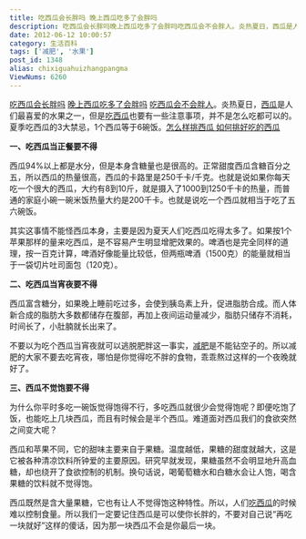 ```yaml
---
title: 吃西瓜会长胖吗 晚上西瓜吃多了会胖吗
description: 吃西瓜会长胖吗晚上西瓜吃多了会胖吗吃西瓜会不会胖人。炎热夏日，西瓜是人们最喜爱的水果之一，但是吃西瓜也要有一些注意事项，并不是怎么吃都可以的。夏季吃西瓜的3大禁忌，1个西瓜等于6碗饭。一、吃西瓜当正餐要不得西瓜94%以上都是水分，但是本身含糖量也是很高的。正常甜度西瓜含糖百分之五，所以西瓜的热量很高，西瓜的卡路里是250千卡/千克。也就是说如果你每天吃一个很大的西瓜，大约有8到10斤，就
date: 2012-06-12 10:00:57
category: 生活百科
tags: ['减肥', '水果']
post_id: 1348
alias: chixiguahuizhangpangma
ViewNums: 6260
---
```


[吃西瓜会长胖吗](/blog/chixiguahuizhangpangma) [晚上西瓜吃多了会胖吗](/blog/chixiguahuizhangpangma) [吃西瓜会不会胖人](/blog/chixiguahuizhangpangma)。炎热夏日，[西瓜](/blog/chixiguahuizhangpangma)是人们最喜爱的水果之一，但是[吃西瓜](/blog/chixiguahuizhangpangma)也要有一些注意事项，并不是怎么吃都可以的。夏季吃西瓜的3大禁忌，1个西瓜等于6碗饭。[怎么样挑西瓜 如何挑好吃的西瓜](/blog/zenmeyangtiaoxigua)

**一、吃西瓜当正餐要不得**

西瓜94%以上都是水分，但是本身含糖量也是很高的。正常甜度西瓜含糖百分之五，所以西瓜的热量很高，西瓜的卡路里是250千卡/千克。也就是说如果你每天吃一个很大的西瓜，大约有8到10斤，就是摄入了1000到1250千卡的热量，而普通的家庭小碗一碗米饭热量大约是200千卡。也就是说吃一个西瓜就相当于吃了五六碗饭。

其实这事情不能怪西瓜本身，主要是因为夏天人们吃西瓜吃得太多了。如果按1个苹果那样的量来吃西瓜，是不容易产生明显增肥效果的。啤酒也是完全同样的道理，按一百克计算，啤酒好像能量比较低，但两瓶啤酒（1500克）的能量就相当于一袋切片吐司面包（120克）。

**二、吃西瓜当宵夜要不得**

西瓜富含糖分，如果晚上睡前吃过多，会使到胰岛素上升，促进脂肪合成。而人体新合成的脂肪大多数都储存在腹部，再加上夜间运动量减少，脂肪只储存不消耗，时间长了，小肚腩就长出来了。

不要以为吃个西瓜当宵夜就可以逃脱肥胖这一事实，[减肥](/tags/%E5%87%8F%E8%82%A5)是不能钻空子的。所以减肥的大家不要去吃宵夜，哪怕是你觉得吃不胖的食物，乖乖熬过这样的一个夜晚就好了。

**三、西瓜不觉饱要不得**

为什么你平时多吃一碗饭觉得饱得不行，多吃西瓜就很少会觉得饱呢？即便吃饱了饭，也能吃上几块西瓜，而且有时候会是半个西瓜。难道面对西瓜我们的食欲突然之间变大呢？

西瓜和苹果不同，它的甜味主要来自于果糖。温度越低，果糖的甜度就越大，这是它被各种清凉饮料所钟爱的主要原因。研究早就发现，果糖虽然不会明显地升高血糖，却也绕开了食欲控制的机制。换句话说，喝葡萄糖水和白糖水会让人饱，喝含果糖的饮料就不觉得饱。

西瓜既然是含大量果糖，它也有让人不觉得饱这种特性。所以，人们[吃西瓜](/blog/chixiguahuizhangpangma)的时候难以控制食量。所以我们一定要记住西瓜是可以使你长胖的，不要对自己说“再吃一块就好”这样的傻话，因为那一块西瓜不会是你最后一块。

